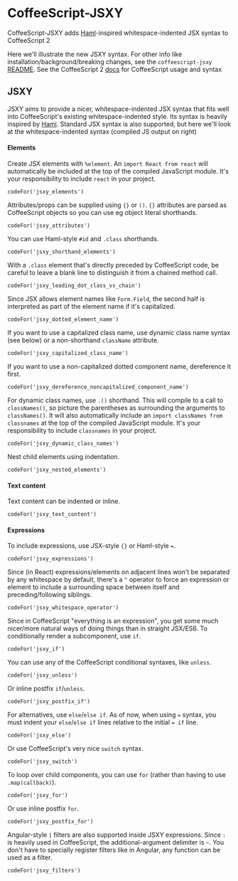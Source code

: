 # CoffeeScript-JSXY

CoffeeScript-JSXY adds [Haml](http://haml.info)-inspired whitespace-indented JSX syntax to CoffeeScript 2

Here we'll illustrate the new JSXY syntax.
For other info like installation/background/breaking changes, see
the `coffeescript-jsxy` [README](https://github.com/helixbass/coffeescript-jsxy/).
See the CoffeeScript 2 [docs](http://coffeescript.org/v2) for CoffeeScript usage and syntax

## JSXY

JSXY aims to provide a nicer, whitespace-indented JSX syntax that fits well into
CoffeeScript's existing whitespace-indented style.
Its syntax is heavily inspired by [Haml](http://haml.info).
Standard JSX syntax is also supported,
but here we'll look at the whitespace-indented syntax
(compiled JS output on right)
#### Elements
Create JSX elements with `%element`.
An `import React from react` will automatically be included
at the top of the compiled JavaScript module.
It's your responsibility to include `react` in your project.

```
codeFor('jsxy_elements')
```

Attributes/props can be supplied using `{}` or `()`.
`{}` attributes are parsed as CoffeeScript objects
so you can use eg object literal shorthands.

```
codeFor('jsxy_attributes')
```

You can use Haml-style `#id` and `.class` shorthands.

```
codeFor('jsxy_shorthand_elements')
```

With a `.class` element that's directly preceded by CoffeeScript code,
be careful to leave a blank line to distinguish it from a chained method call.

```
codeFor('jsxy_leading_dot_class_vs_chain')
```

Since JSX allows element names like `Form.Field`, the second half is
interpreted as part of the element name if it's capitalized.

```
codeFor('jsxy_dotted_element_name')
```

If you want to use a capitalized class name, use dynamic class name
syntax (see below) or a non-shorthand `className` attribute.

```
codeFor('jsxy_capitalized_class_name')
```

If you want to use a non-capitalized dotted component name,
dereference it first.

```
codeFor('jsxy_dereference_noncapitalized_component_name')
```

For dynamic class names, use `.()` shorthand.
This will compile to a call to `classNames()`,
so picture the parentheses as surrounding the arguments to `classNames()`.
It will also automatically include an `import classNames from classnames`
at the top of the compiled JavaScript module.
It's your responsibility to include `classnames` in your project.

```
codeFor('jsxy_dynamic_class_names')
```

Nest child elements using indentation.

```
codeFor('jsxy_nested_elements')
```

#### Text content
Text content can be indented or inline.

```
codeFor('jsxy_text_content')
```

#### Expressions
To include expressions, use JSX-style `{}` or Haml-style `=`.

```
codeFor('jsxy_expressions')
```

Since (in React) expressions/elements on adjacent lines won't be
separated by any whitespace by default, there's a `^` operator to 
force an expression or element to include a surrounding space between
itself and preceding/following siblings.

```
codeFor('jsxy_whitespace_operator')
```

Since in CoffeeScript "everything is an expression", you get some
much nicer/more natural ways of doing things than in straight JSX/ES6.
To conditionally render a subcomponent, use `if`.

```
codeFor('jsxy_if')
```

You can use any of the CoffeeScript conditional syntaxes, like `unless`.

```
codeFor('jsxy_unless')
```

Or inline postfix `if`/`unless`.

```
codeFor('jsxy_postfix_if')
```

For alternatives, use `else`/`else if`.
As of now, when using `=` syntax, you must
indent your `else`/`else if` lines relative to the initial `= if` line.

```
codeFor('jsxy_else')
```

Or use CoffeeScript's very nice `switch` syntax.

```
codeFor('jsxy_switch')
```

To loop over child components, you can use `for` (rather than having to use `.map(callback)`).

```
codeFor('jsxy_for')
```

Or use inline postfix `for`.

```
codeFor('jsxy_postfix_for')
```

Angular-style `|` filters are also supported inside JSXY expressions.
Since `:` is heavily used in CoffeeScript, the additional-argument delimiter is `~`.
You don't have to specially register filters like in Angular, any function can be used
as a filter.

```
codeFor('jsxy_filters')
```

